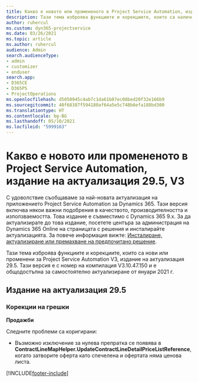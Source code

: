 ```yaml
---
title: Какво е новото или промененото в Project Service Automation, издание на актуализация 29.5, актуална корекция, V3
description: Тази тема изброява функциите и корекциите, които са налични за актуализацията на Project Service Automation, издание 29.5, актуална корекция, V3.
author: ruhercul
ms.custom: dyn365-projectservice
ms.date: 03/26/2021
ms.topic: article
ms.author: ruhercul
audience: Admin
search.audienceType:
- admin
- customizer
- enduser
search.app:
- D365CE
- D365PS
- ProjectOperations
ms.openlocfilehash: d5050945c4ab7c1da61b07ec08bed20f32e166b9
ms.sourcegitcommit: 40f68387f594180af64a5e5c748b6efa188bd300
ms.translationtype: HT
ms.contentlocale: bg-BG
ms.lasthandoff: 05/10/2021
ms.locfileid: "5999163"
---
```

# <a name="whats-new-or-changed-in-project-service-automation-update-release-295-v3"></a>Какво е новото или промененото в Project Service Automation, издание на актуализация 29.5, V3

С удоволствие съобщаваме за най-новата актуализация на приложението Project Service Automation за Dynamics 365. Тази версия включва някои важни подобрения в качеството, производителността и използваемостта. Това издание е съвместимо с Dynamics 365 9.x. За да актуализирате до това издание, посетете центъра за администрация на Dynamics 365 Online на страницата с решения и инсталирайте актуализацията. За повече информация вижте: [Инсталиране, актуализиране или премахване на предпочитано решение](/power-platform/admin/install-remove-preferred-solution.md).

Тази тема изброява функциите и корекциите, които са нови или променени за Project Service Automation V3, издание на актуализация 29.5. Тази версия е с номер на компилация V3.10.47.150 и е общодостъпна за самостоятелно актуализиране от януари 2021 г.

## <a name="update-release-295"></a>Издание на актуализация 29.5

### <a name="bug-fixes"></a>Корекции на грешки


**Продажби**

Следните проблеми са коригирани:

- Възможно изключение за нулева препратка се появява в **ContractLineMapHelper.UpdateContractLineDetailPriceListReference**, когато затворите оферта като спечелена и офертата няма ценова листа.


[!INCLUDE[footer-include](../includes/footer-banner.md)]
